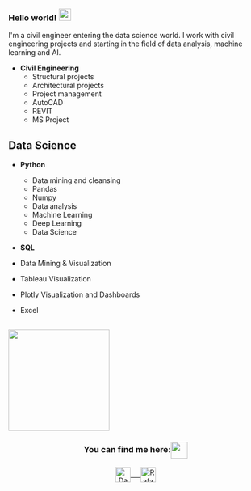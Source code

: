 ### Hello world!&nbsp;<img src="https://github.com/rajput2107/rajput2107/blob/master/Assets/Earth.gif" width="24px">
I'm a civil engineer entering the data science world. I work with civil engineering projects and starting in the field of data analysis, machine learning and AI.

- **Civil Engineering**
  - Structural projects
  - Architectural projects
  - Project management
  - AutoCAD
  - REVIT
  - MS Project

## Data Science 
- **Python**
  - Data mining and cleansing
  - Pandas
  - Numpy
  - Data analysis
  - Machine Learning 
  - Deep Learning
  - Data Science

- **SQL**
- Data Mining & Visualization
- Tableau Visualization
- Plotly Visualization and Dashboards
- Excel


## <img align="center" src="https://raw.githubusercontent.com/rajput2107/rajput2107/master/Assets/Developer.gif" width="200px"/>

<div align="center">
  <h3 align="center">You can find me here:<img align="center" src="https://github.com/rajput2107/rajput2107/blob/master/Assets/Handshake.gif" height="33px" /></h3> 
</div>
<p align="center">
 <a href="https://www.linkedin.com/in/rafael-albuquerque-de-oliveira/" target="blank">
  <img align="center" alt="Daniel's LinkedIn" width="30px" src="https://www.vectorlogo.zone/logos/linkedin/linkedin-icon.svg" /> &nbsp; &nbsp;
 </a>
<a href="mailto:rafa.albuquerque.oliveira@gmail.com" target="blank">
  <img align="center" alt="Rafael's Emaail" width="30px" src="https://www.vectorlogo.zone/logos/gmail/gmail-icon.svg" />
 </a> 
</p>

